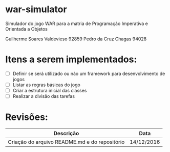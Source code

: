 # war-simulator
Simulador do jogo WAR para a matria de Programação Imperativa e Orientada a Objetos

Guilherme Soares Valdevieso 92859
Pedro da Cruz Chagas        94028

# Itens a serem implementados:
- [ ] Definir se será utilizado ou não um framework para desenvolvimento de jogos
- [ ] Listar as regras básicas do jogo
- [ ] Criar a estrutura inicial das classes
- [ ] Realizar a divisão das tarefas

# Revisões:
  Descrição | Data
------------ | -------------
Criação do arquivo README.md e do repositório  | 14/12/2016

